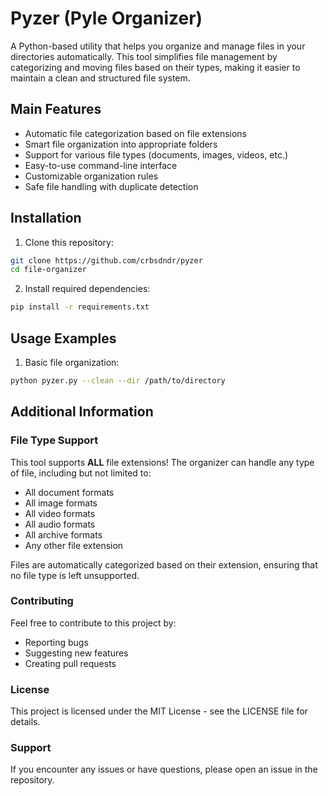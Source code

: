# Pyzer (Pyle Organizer)

A Python-based utility that helps you organize and manage files in your directories automatically. This tool simplifies file management by categorizing and moving files based on their types, making it easier to maintain a clean and structured file system.

## Main Features

- Automatic file categorization based on file extensions
- Smart file organization into appropriate folders
- Support for various file types (documents, images, videos, etc.)
- Easy-to-use command-line interface
- Customizable organization rules
- Safe file handling with duplicate detection

## Installation

1. Clone this repository:
```bash
git clone https://github.com/crbsdndr/pyzer
cd file-organizer
```

2. Install required dependencies:
```bash
pip install -r requirements.txt
```

## Usage Examples

1. Basic file organization:
```bash
python pyzer.py --clean --dir /path/to/directory
```

## Additional Information

### File Type Support

This tool supports **ALL** file extensions! The organizer can handle any type of file, including but not limited to:
- All document formats
- All image formats
- All video formats
- All audio formats
- All archive formats
- Any other file extension

Files are automatically categorized based on their extension, ensuring that no file type is left unsupported.

### Contributing

Feel free to contribute to this project by:
- Reporting bugs
- Suggesting new features
- Creating pull requests

### License

This project is licensed under the MIT License - see the LICENSE file for details.

### Support

If you encounter any issues or have questions, please open an issue in the repository.
